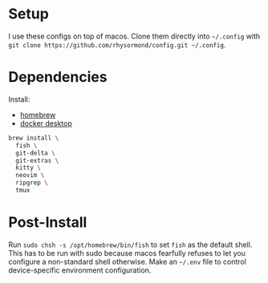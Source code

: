 # Setup

I use these configs on top of macos.
Clone them directly into `~/.config` with `git clone https://github.com/rhysormond/config.git ~/.config`.

# Dependencies

Install:
 - [homebrew](https://brew.sh/)
 - [docker desktop](https://www.docker.com/products/docker-desktop/)

```sh
brew install \
  fish \
  git-delta \
  git-extras \
  kitty \
  neovim \
  ripgrep \
  tmux
```

# Post-Install

Run `sudo chsh -s /opt/homebrew/bin/fish` to set `fish` as the default shell.
This has to be run with sudo because macos fearfully refuses to let you configure a non-standard shell otherwise.
Make an `~/.env` file to control device-specific environment configuration.
